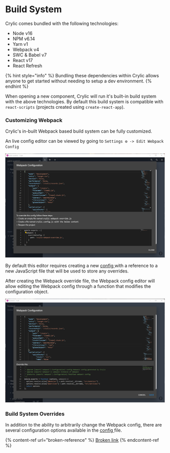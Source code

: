 # Build System

Crylic comes bundled with the following technologies:

* Node v16
* NPM v6.14
* Yarn v1
* Webpack v4
* SWC & Babel v7
* React v17
* React Refresh

{% hint style="info" %}
Bundling these dependencies within Crylic allows anyone to get started without needing to setup a dev environment.
{% endhint %}

When opening a new component, Crylic will run it's built-in build system with the above technologies. By default this build system is compatible with `react-scripts` (projects created using `create-react-app`).

### Customizing Webpack

Crylic's in-built Webpack based build system can be fully customized.

An live config editor can be viewed by going to `Settings ⚙️ -> Edit Webpack Config`

![Webpack Configuration editor without an override file](<../.gitbook/assets/image (1).png>)

By default this editor requires creating a new [config ](../reference/configuration-file.md)with a reference to a new JavaScript file that will be used to store any overrides.

After creating the Webpack override file, the Webpack config editor will allow editing the Webpack config through a function that modifies the configuration object.

![Example Webpack override](../.gitbook/assets/image.png)

### Build System Overrides

In addition to the ability to arbitrarily change the Webpack config, there are several configuration options available in the [config ](../reference/configuration-file.md)file.

{% content-ref url="broken-reference" %}
[Broken link](broken-reference)
{% endcontent-ref %}

